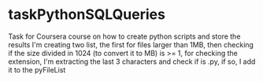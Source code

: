 # taskPythonSQLQueries
Task for Coursera course on how to create python scripts and store the results
I'm creating two list, the first for files larger than 1MB, then checking if the size divided in 1024 (to convert it to MB)
is >= 1, for checking the extension, I'm extracting the last 3 characters and check if is .py, if so, I add it to the pyFileList